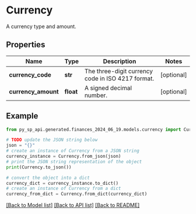 # Currency

A currency type and amount.

## Properties

Name | Type | Description | Notes
------------ | ------------- | ------------- | -------------
**currency_code** | **str** | The three-digit currency code in ISO 4217 format. | [optional] 
**currency_amount** | **float** | A signed decimal number. | [optional] 

## Example

```python
from py_sp_api.generated.finances_2024_06_19.models.currency import Currency

# TODO update the JSON string below
json = "{}"
# create an instance of Currency from a JSON string
currency_instance = Currency.from_json(json)
# print the JSON string representation of the object
print(Currency.to_json())

# convert the object into a dict
currency_dict = currency_instance.to_dict()
# create an instance of Currency from a dict
currency_from_dict = Currency.from_dict(currency_dict)
```
[[Back to Model list]](../README.md#documentation-for-models) [[Back to API list]](../README.md#documentation-for-api-endpoints) [[Back to README]](../README.md)


